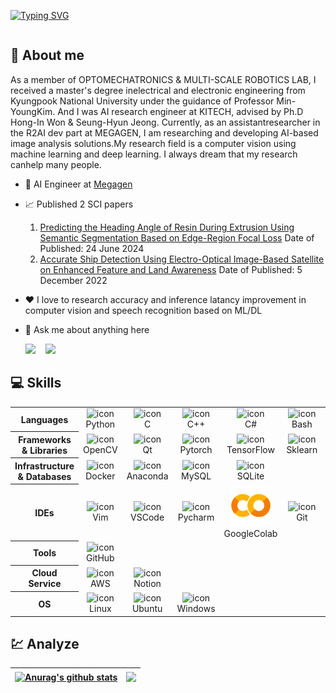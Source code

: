<div style="width: 100%; display: flex; justify-items: center; align-items: center">

[![Typing SVG](https://readme-typing-svg.demolab.com?font=Honk&size=37&pause=1000&color=F7E000&center=true&vCenter=true&width=580&height=100&lines=Hello+World+This+is+sangheonEN)](https://git.io/typing-svg)

</div>

## 🤟 About me
As a member of OPTOMECHATRONICS & MULTI-SCALE ROBOTICS LAB, I received a master's degree inelectrical and electronic engineering from Kyungpook National University under the guidance of Professor Min-YoungKim. And I was AI research engineer at KITECH, advised by Ph.D Hong-In Won & Seung-Hyun Jeong. Currently, as an assistantresearcher in the R2AI dev part at MEGAGEN, I am researching and developing AI-based image analysis solutions.My research field is a computer vision using machine learning and deep learning. I always dream that my research canhelp many people.

- 💼 AI Engineer at [Megagen](https://imegagen.com/ko/)

- 📈 Published 2 SCI papers
  1. [Predicting the Heading Angle of Resin During Extrusion Using Semantic Segmentation Based on Edge-Region Focal Loss](https://ieeexplore.ieee.org/document/10569056) Date of Published: 24 June 2024
  2. [Accurate Ship Detection Using Electro-Optical Image-Based Satellite on Enhanced Feature and Land Awareness](https://www.mdpi.com/1424-8220/22/23/9491) Date of Published: 5 December 2022

- ❤️ I love to research accuracy and inference latancy improvement in computer vision and speech recognition based on ML/DL

- 💬 Ask me about anything here <p align="left"><a href="https://github.com/sangheonEN" target="_blank"><img src="https://img.shields.io/badge/GitHub-100000?style=for-the-badge&logo=github&logoColor=white" height="28" style="margin-right: 12px"></a> <a href="https://www.linkedin.com/in/%EC%83%81%ED%97%8C-%EC%9D%B4-94b455202/" target="_blank"><img src="https://img.shields.io/badge/LinkedIn-0077B5?style=for-the-badge&logo=linkedin&logoColor=white" height="28" style="margin-right: 12px"></a></p>

## 💻 Skills
<p align="center">
  <table>
    <tr>
      <th width="96">Languages</th>
      <td align="center" width="96">
          <img src="https://skillicons.dev/icons?i=py" alt="icon" width="65" height="65" />
        <br>Python
      </td>
      <td align="center" width="96">
          <img src="https://skillicons.dev/icons?i=c" alt="icon" width="65" height="65" />
        <br>C
      </td>
      <td align="center" width="96">
          <img src="https://skillicons.dev/icons?i=cpp" alt="icon" width="65" height="65" />
        <br>C++
      </td>
      <td align="center" width="96">
          <img src="https://skillicons.dev/icons?i=cs" alt="icon" width="65" height="65" />
        <br>C#
      </td>
      <td align="center" width="96">
          <img src="https://skillicons.dev/icons?i=bash" alt="icon" width="65" height="65" />
        <br>Bash
      </td>
      <td align="center" width="96">
          <img src="https://skillicons.dev/icons?i=arduino" alt="icon" width="65" height="65" />
        <br>Arduino
      </td>
    </tr>
    <tr>
      <th>Frameworks & Libraries</th>
      <td align="center" width="96">
          <img src="https://skillicons.dev/icons?i=opencv" alt="icon" width="65" height="65" />
        <br>OpenCV
      </td>
      <td align="center" width="96">
          <img src="https://skillicons.dev/icons?i=qt" alt="icon" width="65" height="65" />
        <br>Qt
      </td>
      <td align="center" width="96">
          <img src="https://skillicons.dev/icons?i=pytorch" alt="icon" width="65" height="65" />
        <br>Pytorch
      </td>
      <td align="center" width="96">
          <img src="https://skillicons.dev/icons?i=tensorflow" alt="icon" width="65" height="65" />
        <br>TensorFlow
      </td>
      <td align="center" width="96">
          <img src="https://skillicons.dev/icons?i=sklearn" alt="icon" width="65" height="65" />
        <br>Sklearn
      </td>
      <td align="center" width="96">
          <img src="https://skillicons.dev/icons?i=fastapi" alt="icon" width="65" height="65" />
        <br>FastAPI
      </td>
    </tr>
    <tr>
      <th>Infrastructure & Databases</th>
      <td align="center" width="96">
          <img src="https://skillicons.dev/icons?i=docker" alt="icon" width="65" height="65" />
        <br>Docker
      </td>
      <td align="center" width="96">
          <img src="https://skillicons.dev/icons?i=anaconda" alt="icon" width="65" height="65" />
        <br>Anaconda
      </td>
      <td align="center" width="96">
          <img src="https://skillicons.dev/icons?i=mysql" alt="icon" width="65" height="65" />
        <br>MySQL
      </td>
      <td align="center" width="96">
          <img src="https://skillicons.dev/icons?i=sqlite" alt="icon" width="65" height="65" />
        <br>SQLite
      </td>
    </tr>
    <tr>
      <th>IDEs</th>
      <td align="center" width="96">
          <img src="https://skillicons.dev/icons?i=vim" alt="icon" width="65" height="65" />
        <br>Vim
      </td>
      <td align="center" width="96">
          <img src="https://skillicons.dev/icons?i=vscode" alt="icon" width="65" height="65" />
        <br>VSCode
      </td>
      <td align="center" width="96">
          <img src="https://skillicons.dev/icons?i=pycharm" alt="icon" width="65" height="65" />
        <br>Pycharm
      </td>
      <td align="center" width="96">
          <img src="./assets/google_colab.png" alt="icon" width="65" height="65" />
        <br>GoogleColab
      </td>
      <td align="center" width="96">
          <img src="https://skillicons.dev/icons?i=git" alt="icon" width="65" height="65" />
        <br>Git
      </td>
      <td align="center" width="96">
          <img src="https://skillicons.dev/icons?i=visualstudio" alt="icon" width="65" height="65" />
        <br>VStudio
      </td>
      <td align="center" width="96">
          <img src="https://user-images.githubusercontent.com/25181517/183914128-3fc88b4a-4ac1-40e6-9443-9a30182379b7.png" alt="icon" width="65" height="65" />
        <br>Jupyter
      </td>
    </tr>
    <tr>
      <th>Tools</th>
      <td align="center" width="96">
          <img src="https://skillicons.dev/icons?i=github" alt="icon" width="65" height="65" />
        <br>GitHub
      </td>
    </tr>
    <tr>
      <th>Cloud Service</th>
      <td align="center" width="96">
          <img src="https://skillicons.dev/icons?i=aws" alt="icon" width="65" height="65" />
        <br>AWS
      </td>
      <td align="center" width="96">
          <img src="https://skillicons.dev/icons?i=notion" alt="icon" width="65" height="65" />
        <br>Notion
      </td>
    <tr>
      <th>OS</th>
      <td align="center" width="96">
          <img src="https://skillicons.dev/icons?i=linux" alt="icon" width="65" height="65" />
        <br>Linux
      </td>
      <td align="center" width="96">
          <img src="https://skillicons.dev/icons?i=ubuntu" alt="icon" width="65" height="65" />
        <br>Ubuntu
      </td>
      <td align="center" width="96">
          <img src="https://skillicons.dev/icons?i=windows" alt="icon" width="65" height="65" />
        <br>Windows
    </tr>
  </table>
</p>

## 💹 Analyze
| <a href="https://github.com/anuraghazra/github-readme-stats"><img align="center" src="https://github-readme-stats.vercel.app/api?username=sangheonEN&show_icons=true&include_all_commits=true&theme=buefy&hide_border=true" alt="Anurag's github stats" /></a> | <a href="https://github.com/anuraghazra/github-readme-stats"><img align="center" src="https://github-readme-stats.vercel.app/api/top-langs/?username=sangheonEN&layout=compact&theme=buefy&hide_border=true" /></a> |
| ------------- | ------------- |
